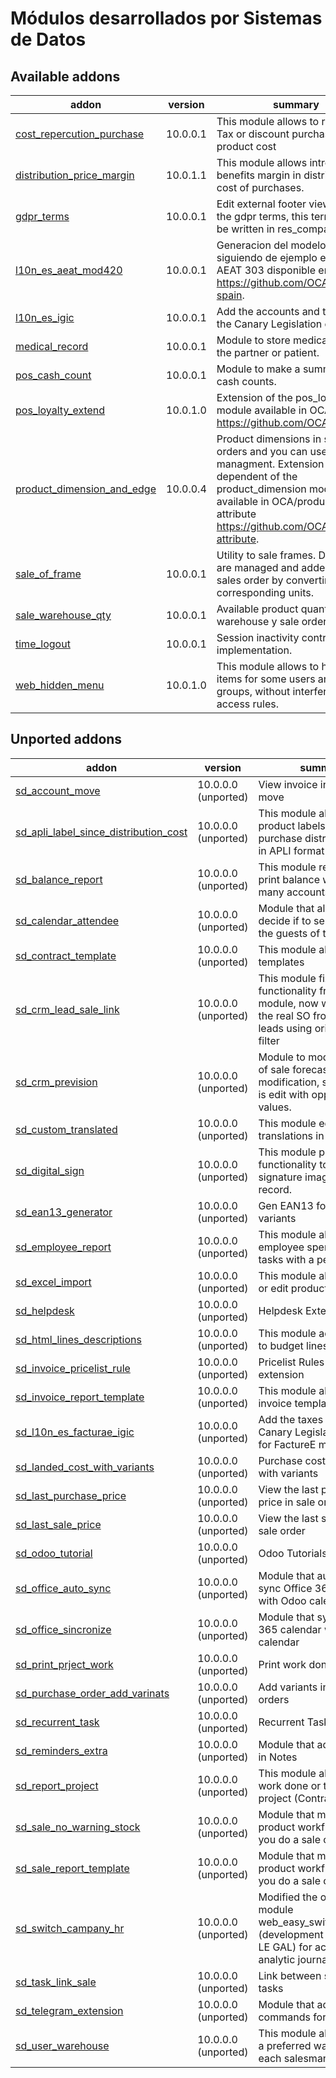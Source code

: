 Módulos desarrollados por Sistemas de Datos
===========================================

Available addons
---------------
addon | version | summary
--- | --- | ---
[cost_repercution_purchase](cost_repercution_purchase/) | 10.0.0.1 | This module allows to repercute Tax or discount purchase in the product cost
[distribution_price_margin](distriburion_price_margin/) | 10.0.1.1 | This module allows introduce benefits margin in distribution cost of purchases.
[gdpr_terms](gdpr_terms/) | 10.0.0.1 | Edit external footer view to show the gdpr terms, this terms should be written in res_company form.
[l10n_es_aeat_mod420](l10n_es_aeat_mod420/) | 10.0.0.1 | Generacion del modelo ATC 420 siguiendo de ejemplo el modelo AEAT 303 disponible en <https://github.com/OCA/l10n-spain>.
[l10n_es_igic](l10n_es_igic/) | 10.0.0.1 | Add the accounts and taxes for the Canary Legislation of IGIC.
[medical_record](medical_record/) | 10.0.0.1 | Module to store medical data for the partner or patient.
[pos_cash_count](pos_cash_count/) | 10.0.0.1 | Module to make a summary of cash counts.
[pos_loyalty_extend](pos_loyalty_extend/) | 10.0.1.0 | Extension of the pos_loyalty module available in OCA/pos <https://github.com/OCA/pos>.
[product_dimension_and_edge](product_dimension_and_edge/) | 10.0.0.4 | Product dimensions in sale orders and you can use edged managment. Extension but not dependent of the product_dimension module available in OCA/product-attribute <https://github.com/OCA/product-attribute>.
[sale_of_frame](sale_of_frame/) | 10.0.0.1 | Utility to sale frames. Dimensions are managed and added to the sales order by converting the corresponding units.
[sale_warehouse_qty](sale_warehouse_qty/) | 10.0.0.1 | Available product quantity by warehouse y sale order line.
[time_logout](time_logout/) | 10.0.0.1 | Session inactivity control. JS implementation.
[web_hidden_menu](web_hidden_menu/) | 10.0.1.0 | This module allows to hide menu items for some users and/or groups, without interfering with access rules.

Unported addons
---------------
addon | version | summary
--- | --- | ---
[sd_account_move](sd_account_move/) | 10.0.0.0 (unported) | View invoice in account move
[sd_apli_label_since_distribution_cost](sd_apli_label_since_distriburion_cost/) | 10.0.0.0 (unported) | This module allows print product labels since purchase distribution cost in APLI format
[sd_balance_report](sd_balance_report/) | 10.0.0.0 (unported) | This module repair error to print balance with too many accounts
[sd_calendar_attendee](sd_calendar_attendee/) | 10.0.0.0 (unported) | Module that allows to decide if to send mail to the guests of the meetings.
[sd_contract_template](sd_contract_template/) | 10.0.0.0 (unported) | This module allow contract templates
[sd_crm_lead_sale_link](sd_crm_lead_sale_link/) | 10.0.0.0 (unported) | This module fix functionality from parent module, now we can see the real SO from each leads using origin field as filter
[sd_crm_prevision](sd_crm_prevision/) | 10.0.0.0 (unported) | Module to modify function of sale forecast. With this modification, sale forecast is edit with opportunities values.
[sd_custom_translated](sd_custom_translated/) | 10.0.0.0 (unported) | This module edit the translations in buttons
[sd_digital_sign](sd_digital_sign/) | 10.0.0.0 (unported) | This module provides the functionality to store digital signature image for a record.
[sd_ean13_generator](sd_ean13_generator/) | 10.0.0.0 (unported) | Gen EAN13 for product variants
[sd_employee_report](sd_employee_report/) | 10.0.0.0 (unported) | This module allows print employee spending in tasks with a period.
[sd_excel_import](sd_excel_import/) | 10.0.0.0 (unported) | This module allows import or edit product from Excel.
[sd_helpdesk](sd_helpdesk/) | 10.0.0.0 (unported) | Helpdesk Extension
[sd_html_lines_descriptions](sd_html_lines_descriptions/) | 10.0.0.0 (unported) | This module adds rich text to budget lines.
[sd_invoice_pricelist_rule](sd_invoice_pricelist_rule/) | 10.0.0.0 (unported) | Pricelist Rules - Invoice extension
[sd_invoice_report_template](sd_invoice_report_template/) | 10.0.0.0 (unported) | This module allow reports invoice templates
[sd_l10n_es_facturae_igic](sd_l10n_es_faacturae_igic/) | 10.0.0.0 (unported) | Add the taxes for the Canary Legislation of IGIC for FactureE module.
[sd_landed_cost_with_variants](sd_landed_cost_with_variant/) | 10.0.0.0 (unported) | Purchase cost distribution with variants
[sd_last_purchase_price](sd_last_purchase_price/) | 10.0.0.0 (unported) | View the last purchase price in sale order
[sd_last_sale_price](sd_last_sale_price/) | 10.0.0.0 (unported) | View the last sale price in sale order
[sd_odoo_tutorial](sd_odoo_tutorial/) | 10.0.0.0 (unported) | Odoo Tutorials
[sd_office_auto_sync](sd_office_auto_sync/) | 10.0.0.0 (unported) | Module that automatical sync Office 365 calendar with Odoo calendar
[sd_office_sincronize](sd_office_sincronize/) | 10.0.0.0 (unported) | Module that sync Office 365 calendar with Odoo calendar
[sd_print_prject_work](sd_print_project_work/) | 10.0.0.0 (unported) | Print work done in project
[sd_purchase_order_add_varinats](sd_purchase_order_add_variants/) | 10.0.0.0 (unported) | Add variants in purchase orders
[sd_recurrent_task](sd_recurrent_task/) | 10.0.0.0 (unported) | Recurrent Task
[sd_reminders_extra](sd_reminders_extra/) | 10.0.0.0 (unported) | Module that add reminders in Notes
[sd_report_project](sd_report_project/) | 10.0.0.0 (unported) | This module allows print work done or task in project (Contract)
[sd_sale_no_warning_stock](sd_sale_no_warning_stock/) | 10.0.0.0 (unported) | Module that modifies the product workflow when you do a sale order
[sd_sale_report_template](sd_sale_report_template/) | 10.0.0.0 (unported) | Module that modifies the product workflow when you do a sale order
[sd_switch_campany_hr](sd_switch_company_hr/) | 10.0.0.0 (unported) | Modified the original module web_easy_switch_company (development by Sylvain LE GAL) for actualiced the analytic journal in HR users
[sd_task_link_sale](sd_task_link_sale/) | 10.0.0.0 (unported) | Link between sale and tasks
[sd_telegram_extension](sd_telegram_extension/) | 10.0.0.0 (unported) | Module that add commands for telegram api
[sd_user_warehouse](sd_user_warehouse/) | 10.0.0.0 (unported) | This module allows define a preferred warehouse for each salesman/user
